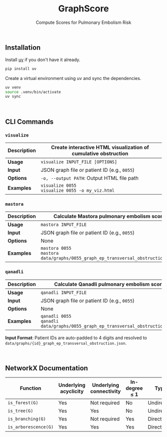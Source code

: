 <div align="center">

# GraphScore

Compute Scores for Pulmonary Embolism Risk

</div>

&#160;

## Installation

Install [uv](https://docs.astral.sh/uv/) if you don't have it already.

```bash
pip install uv
```

Create a virtual environment using uv and sync the dependencies.

```bash
uv venv
source .venv/bin/activate
uv sync
```

&#160;

## CLI Commands

### `visualize`

| **Description** | Create interactive HTML visualization of cumulative obstruction |
|-----------------|-----------------------------------------------------------------|
| **Usage**       | `visualize INPUT_FILE [OPTIONS]`                                |
| **Input**       | JSON graph file or patient ID (e.g., `0055`)                    |
| **Options**     | `-o, --output PATH`: Output HTML file path                      |
| **Examples**    | `visualize 0055`<br>`visualize 0055 -o my_viz.html`             |

### `mastora`

| **Description** | Calculate Mastora pulmonary embolism score                                         |
|-----------------|------------------------------------------------------------------------------------|
| **Usage**       | `mastora INPUT_FILE`                                                               |
| **Input**       | JSON graph file or patient ID (e.g., `0055`)                                       |
| **Options**     | None                                                                               |
| **Examples**    | `mastora 0055`<br>`mastora data/graphs/0055_graph_ep_transversal_obstruction.json` |

### `qanadli`

| **Description** | Calculate Qanadli pulmonary embolism score                                         |
|-----------------|------------------------------------------------------------------------------------|
| **Usage**       | `qanadli INPUT_FILE`                                                               |
| **Input**       | JSON graph file or patient ID (e.g., `0055`)                                       |
| **Options**     | None                                                                               |
| **Examples**    | `qanadli 0055`<br>`qanadli data/graphs/0055_graph_ep_transversal_obstruction.json` |

**Input Format**: Patient IDs are auto-padded to 4 digits and resolved to `data/graphs/{id}_graph_ep_transversal_obstruction.json`.

&#160;

## NetworkX Documentation

| Function             | Underlying acyclicity | Underlying connectivity | In-degree ≤ 1 | Type       | Morgane's graphs compatibility |
| -------------------- | --------------------- | ----------------------- | ------------- | ---------- | ------------------------------ |
| `is_forest(G)`       | Yes                   | Not required            | No            | Undirected | Yes                            |
| `is_tree(G)`         | Yes                   | Yes                     | No            | Undirected | Yes                            |
| `is_branching(G)`    | Yes                   | Not required            | Yes           | Directed   | Yes                            |
| `is_arborescence(G)` | Yes                   | Yes                     | Yes           | Directed   | Yes                            |
